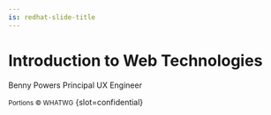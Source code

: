 ```yaml
---
is: redhat-slide-title
---
```


# Introduction to Web Technologies

<section slot="presenter">
  <span>Benny Powers</span>
  <span>Principal UX Engineer</span>
</section>

<small>Portions © WHATWG</small> {slot=confidential}

